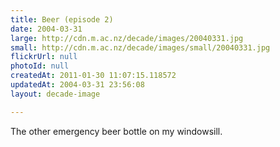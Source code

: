 ```yaml
---
title: Beer (episode 2)
date: 2004-03-31
large: http://cdn.m.ac.nz/decade/images/20040331.jpg
small: http://cdn.m.ac.nz/decade/images/small/20040331.jpg
flickrUrl: null
photoId: null
createdAt: 2011-01-30 11:07:15.118572
updatedAt: 2004-03-31 23:56:08
layout: decade-image

---
```

The other emergency beer bottle on my windowsill. 
